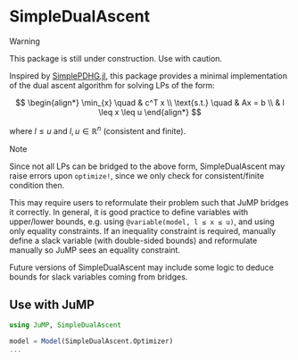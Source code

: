 # SimpleDualAscent

> [!WARNING]
> This package is still under construction. Use with caution.

Inspired by [SimplePDHG.jl](https://github.com/Shuvomoy/SimplePDHG.jl), this package provides a minimal implementation of
the dual ascent algorithm for solving LPs of the form:

$$
\begin{align*}
\min_{x} \quad &  c^T x \\
\text{s.t.} \quad &  Ax = b \\
&  l \leq x \leq u
\end{align*}
$$

where $l\leq u$ and $l,u\in\mathbb{R}^n$ (consistent and finite).

> [!NOTE]
> Since not all LPs can be bridged to the above form, SimpleDualAscent may raise errors upon `optimize!`, since we only check for consistent/finite condition then.
> 
> This may require users to reformulate their problem such that JuMP bridges it correctly. In general, it is good practice to define variables with upper/lower bounds, e.g. using `@variable(model, l ≤ x ≤ u)`, and using only equality constraints. If an inequality constraint is required, manually define a slack variable (with double-sided bounds) and reformulate manually so JuMP sees an equality constraint.
> 
> Future versions of SimpleDualAscent may include some logic to deduce bounds for slack variables coming from bridges.

## Use with JuMP

```julia
using JuMP, SimpleDualAscent

model = Model(SimpleDualAscent.Optimizer)
...
```